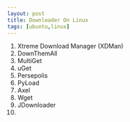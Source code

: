 ```yaml
---
layout: post
title: Downloader On Linux
tags: [ubuntu,linux]
---
```


1. Xtreme Download Manager (XDMan)
2. DownThemAll
3. MultiGet
4. uGet
5. Persepolis
6. PyLoad
7. Axel
8. Wget
9. JDownloader
10. 
